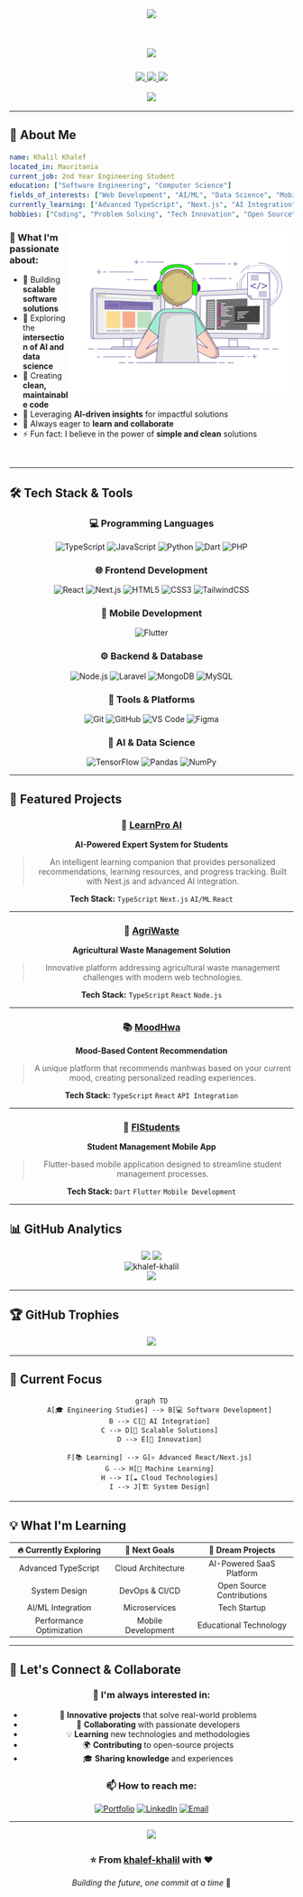 <div align="center">
  <img src="https://capsule-render.vercel.app/api?text=Hey%20There!%20👋&animation=fadeIn&type=waving&color=gradient&height=100"/>
</div>

<h1 align="center">
  <img src="https://readme-typing-svg.herokuapp.com/?font=Righteous&size=35&center=true&vCenter=true&width=500&height=70&duration=4000&lines=Hi+There!+👋;+I'm+Khalil+Khalef!;Software+Engineer+🚀;AI+Enthusiast+🤖;Problem+Solver+💡;" />
</h1>

<div align="center">
  <a href="https://khalilkhalef.com">
    <img src="https://img.shields.io/badge/Portfolio-FF5722?style=for-the-badge&logo=todoist&logoColor=white"/>
  </a>
  <a href="https://www.linkedin.com/in/khalil-khalef/">
    <img src="https://img.shields.io/badge/LinkedIn-0077B5?style=for-the-badge&logo=linkedin&logoColor=white"/>
  </a>
  <a href="mailto:contact@khalilkhalef.com">
    <img src="https://img.shields.io/badge/Email-D14836?style=for-the-badge&logo=gmail&logoColor=white"/>
  </a>
</div>

<br/>

<div align="center">
  <img src="https://visitor-badge.glitch.me/badge?page_id=khalef-khalil.khalef-khalil&style=flat-square&color=0088cc" />
</div>

---

## 🚀 About Me

```yaml
name: Khalil Khalef
located_in: Mauritania
current_job: 2nd Year Engineering Student
education: ["Software Engineering", "Computer Science"]
fields_of_interests: ["Web Development", "AI/ML", "Data Science", "Mobile Development"]
currently_learning: ["Advanced TypeScript", "Next.js", "AI Integration", "System Design"]
hobbies: ["Coding", "Problem Solving", "Tech Innovation", "Open Source"]
```

<img align="right" alt="Coding" width="400" src="https://raw.githubusercontent.com/devSouvik/devSouvik/master/gif3.gif">

### 💫 What I'm passionate about:
- 🔭 Building **scalable software solutions**
- 🌱 Exploring the **intersection of AI and data science**
- 👯 Creating **clean, maintainable code**
- 🤔 Leveraging **AI-driven insights** for impactful solutions
- 💬 Always eager to **learn and collaborate**
- ⚡ Fun fact: I believe in the power of **simple and clean** solutions

<br clear="both"/>

---

## 🛠️ Tech Stack & Tools

<div align="center">

### 💻 Programming Languages
![TypeScript](https://img.shields.io/badge/TypeScript-007ACC?style=for-the-badge&logo=typescript&logoColor=white)
![JavaScript](https://img.shields.io/badge/JavaScript-F7DF1E?style=for-the-badge&logo=javascript&logoColor=black)
![Python](https://img.shields.io/badge/Python-3776AB?style=for-the-badge&logo=python&logoColor=white)
![Dart](https://img.shields.io/badge/Dart-0175C2?style=for-the-badge&logo=dart&logoColor=white)
![PHP](https://img.shields.io/badge/PHP-777BB4?style=for-the-badge&logo=php&logoColor=white)

### 🌐 Frontend Development
![React](https://img.shields.io/badge/React-20232A?style=for-the-badge&logo=react&logoColor=61DAFB)
![Next.js](https://img.shields.io/badge/Next.js-000000?style=for-the-badge&logo=next.js&logoColor=white)
![HTML5](https://img.shields.io/badge/HTML5-E34F26?style=for-the-badge&logo=html5&logoColor=white)
![CSS3](https://img.shields.io/badge/CSS3-1572B6?style=for-the-badge&logo=css3&logoColor=white)
![TailwindCSS](https://img.shields.io/badge/Tailwind_CSS-38B2AC?style=for-the-badge&logo=tailwind-css&logoColor=white)

### 📱 Mobile Development
![Flutter](https://img.shields.io/badge/Flutter-02569B?style=for-the-badge&logo=flutter&logoColor=white)

### ⚙️ Backend & Database
![Node.js](https://img.shields.io/badge/Node.js-43853D?style=for-the-badge&logo=node.js&logoColor=white)
![Laravel](https://img.shields.io/badge/Laravel-FF2D20?style=for-the-badge&logo=laravel&logoColor=white)
![MongoDB](https://img.shields.io/badge/MongoDB-4EA94B?style=for-the-badge&logo=mongodb&logoColor=white)
![MySQL](https://img.shields.io/badge/MySQL-005C84?style=for-the-badge&logo=mysql&logoColor=white)

### 🔧 Tools & Platforms
![Git](https://img.shields.io/badge/Git-F05032?style=for-the-badge&logo=git&logoColor=white)
![GitHub](https://img.shields.io/badge/GitHub-100000?style=for-the-badge&logo=github&logoColor=white)
![VS Code](https://img.shields.io/badge/VS_Code-0078D4?style=for-the-badge&logo=visual%20studio%20code&logoColor=white)
![Figma](https://img.shields.io/badge/Figma-F24E1E?style=for-the-badge&logo=figma&logoColor=white)

### 🤖 AI & Data Science
![TensorFlow](https://img.shields.io/badge/TensorFlow-FF6F00?style=for-the-badge&logo=tensorflow&logoColor=white)
![Pandas](https://img.shields.io/badge/Pandas-2C2D72?style=for-the-badge&logo=pandas&logoColor=white)
![NumPy](https://img.shields.io/badge/Numpy-777BB4?style=for-the-badge&logo=numpy&logoColor=white)

</div>

---

## 🌟 Featured Projects

<div align="center">

### 🤖 [LearnPro AI](https://github.com/khalef-khalil/learnpro-ai)
**AI-Powered Expert System for Students**
> An intelligent learning companion that provides personalized recommendations, learning resources, and progress tracking. Built with Next.js and advanced AI integration.

**Tech Stack:** `TypeScript` `Next.js` `AI/ML` `React`

---

### 🌱 [AgriWaste](https://github.com/khalef-khalil/agriWaste)
**Agricultural Waste Management Solution**
> Innovative platform addressing agricultural waste management challenges with modern web technologies.

**Tech Stack:** `TypeScript` `React` `Node.js`

---

### 📚 [MoodHwa](https://github.com/khalef-khalil/moodhwa)
**Mood-Based Content Recommendation**
> A unique platform that recommends manhwas based on your current mood, creating personalized reading experiences.

**Tech Stack:** `TypeScript` `React` `API Integration`

---

### 📱 [FlStudents](https://github.com/khalef-khalil/flStudents)
**Student Management Mobile App**
> Flutter-based mobile application designed to streamline student management processes.

**Tech Stack:** `Dart` `Flutter` `Mobile Development`

</div>

---

## 📊 GitHub Analytics

<div align="center">
  <img height="180em" src="https://github-readme-stats.vercel.app/api?username=khalef-khalil&show_icons=true&theme=tokyonight&include_all_commits=true&count_private=true"/>
  <img height="180em" src="https://github-readme-stats.vercel.app/api/top-langs/?username=khalef-khalil&layout=compact&langs_count=8&theme=tokyonight"/>
</div>

<div align="center">
  <img src="https://github-readme-streak-stats.herokuapp.com/?user=khalef-khalil&theme=tokyonight" alt="khalef-khalil" />
</div>

<div align="center">
  <img src="https://github-readme-activity-graph.vercel.app/graph?username=khalef-khalil&theme=tokyo-night&bg_color=1a1b27&color=70a5fd&line=70a5fd&point=bf91f3&area=true&hide_border=true" />
</div>

---

## 🏆 GitHub Trophies

<div align="center">
  <img src="https://github-profile-trophy.vercel.app/?username=khalef-khalil&theme=tokyonight&no-frame=false&no-bg=false&margin-w=4&row=1" />
</div>

---

## 🎯 Current Focus

<div align="center">

```mermaid
graph TD
    A[🎓 Engineering Studies] --> B[💻 Software Development]
    B --> C[🤖 AI Integration]
    C --> D[🚀 Scalable Solutions]
    D --> E[🌟 Innovation]
    
    F[📚 Learning] --> G[⚛️ Advanced React/Next.js]
    G --> H[🧠 Machine Learning]
    H --> I[☁️ Cloud Technologies]
    I --> J[🏗️ System Design]
```

</div>

---

## 💡 What I'm Learning

<div align="center">

| 🔥 Currently Exploring | 🎯 Next Goals | 🌟 Dream Projects |
|:---:|:---:|:---:|
| Advanced TypeScript | Cloud Architecture | AI-Powered SaaS Platform |
| System Design | DevOps & CI/CD | Open Source Contributions |
| AI/ML Integration | Microservices | Tech Startup |
| Performance Optimization | Mobile Development | Educational Technology |

</div>

---

## 🤝 Let's Connect & Collaborate

<div align="center">

### 💬 I'm always interested in:
- 🚀 **Innovative projects** that solve real-world problems
- 🤝 **Collaborating** with passionate developers
- 💡 **Learning** new technologies and methodologies
- 🌍 **Contributing** to open-source projects
- 🎓 **Sharing knowledge** and experiences

### 📫 How to reach me:
[![Portfolio](https://img.shields.io/badge/Portfolio-Visit%20My%20Website-FF5722?style=for-the-badge&logo=todoist&logoColor=white)](https://khalilkhalef.com)
[![LinkedIn](https://img.shields.io/badge/LinkedIn-Connect%20With%20Me-0077B5?style=for-the-badge&logo=linkedin&logoColor=white)](https://www.linkedin.com/in/khalil-khalef/)
[![Email](https://img.shields.io/badge/Email-Send%20Message-D14836?style=for-the-badge&logo=gmail&logoColor=white)](mailto:contact@khalilkhalef.com)

</div>

---

<div align="center">
  <img src="https://capsule-render.vercel.app/api?type=waving&color=gradient&height=100&section=footer"/>
</div>

<div align="center">
  <h3>⭐ From <a href="https://github.com/khalef-khalil">khalef-khalil</a> with ❤️</h3>
  <p><em>Building the future, one commit at a time</em> 🚀</p>
</div>
